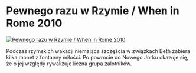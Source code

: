 Pewnego razu w Rzymie / When in Rome 2010 
=============
[![Pewnego razu w Rzymie / When in Rome 2010 ](http://vidos.pl/images/player.gif)](http://vidos.pl/pewnego-razu-w-rzymie-when-in-rome-2010)

 Podczas rzymskich wakacji niemająca szczęścia w związkach Beth zabiera kilka monet z fontanny miłości. Po powrocie do Nowego Jorku okazuje się, że o jej względy rywalizuje liczna grupa zalotników.

